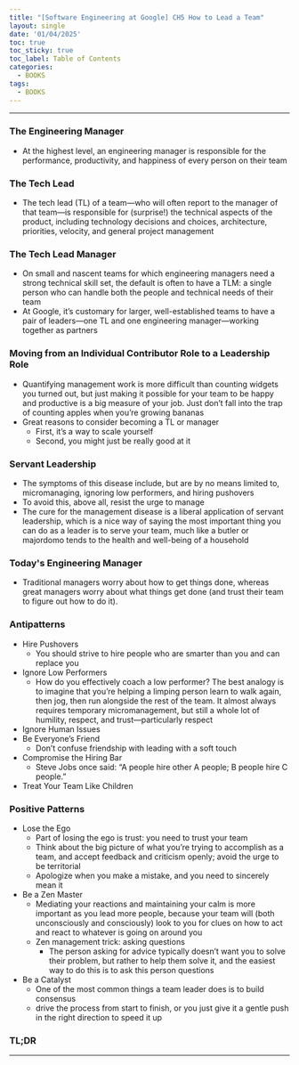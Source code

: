 ```yaml
---
title: "[Software Engineering at Google] CH5 How to Lead a Team"
layout: single
date: '01/04/2025'
toc: true
toc_sticky: true
toc_label: Table of Contents
categories:
  - BOOKS
tags:
  - BOOKS
---
```


---

### The Engineering Manager
* At the highest level, an engineering manager is responsible for the performance, productivity, and happiness of every person on their team

### The Tech Lead
* The tech lead (TL) of a team—who will often report to the manager of that team—is responsible for (surprise!) the technical aspects of the product, including technology decisions and choices, architecture, priorities, velocity, and general project management

### The Tech Lead Manager
* On small and nascent teams for which engineering managers need a strong technical skill set, the default is often to have a TLM: a single person who can handle both the people and technical needs of their team
* At Google, it’s customary for larger, well-established teams to have a pair of leaders—one TL and one engineering manager—working together as partners

### Moving from an Individual Contributor Role to a Leadership Role
* Quantifying management work is more difficult than counting widgets you turned out, but just making it possible for your team to be happy and productive is a big measure of your job. Just don’t fall into the trap of counting apples when you’re growing bananas
* Great reasons to consider becoming a TL or manager
    * First, it’s a way to scale yourself
    * Second, you might just be really good at it

### Servant Leadership
* The symptoms of this disease include, but are by no means limited to, micromanaging, ignoring low performers, and hiring pushovers
* To avoid this, above all, resist the urge to manage
* The cure for the management disease is a liberal application of servant leadership, which is a nice way of saying the most important thing you can do as a leader is to serve your team, much like a butler or majordomo tends to the health and well-being of a household

### Today's Engineering Manager
* Traditional managers worry about how to get things done, whereas great managers worry about what things get done (and trust their team to figure out how to do it).

### Antipatterns
* Hire Pushovers
    * You should strive to hire people who are smarter than you and can replace you
* Ignore Low Performers
    * How do you effectively coach a low performer? The best analogy is to imagine that you’re helping a limping person learn to walk again, then jog, then run alongside the rest of the team. It almost always requires temporary micromanagement, but still a whole lot of humility, respect, and trust—particularly respect
* Ignore Human Issues
* Be Everyone’s Friend
    * Don’t confuse friendship with leading with a soft touch
* Compromise the Hiring Bar
    * Steve Jobs once said: “A people hire other A people; B people hire C people.”
* Treat Your Team Like Children

### Positive Patterns
* Lose the Ego
    * Part of losing the ego is trust: you need to trust your team
    * Think about the big picture of what you’re trying to accomplish as a team, and accept feedback and criticism openly; avoid the urge to be territorial
    * Apologize when you make a mistake, and you need to sincerely mean it
* Be a Zen Master
    * Mediating your reactions and maintaining your calm is more important as you lead more people, because your team will (both unconsciously and consciously) look to you for clues on how to act and react to whatever is going on around you
    * Zen management trick: asking questions
        * The person asking for advice typically doesn’t want you to solve their problem, but rather to help them solve it, and the easiest way to do this is to ask this person questions
* Be a Catalyst
    * One of the most common things a team leader does is to build consensus
    * drive the process from start to finish, or you just give it a gentle push in the right direction to speed it up

### TL;DR


---
